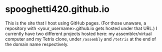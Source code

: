# spooghetti420.github.io
This is the site that I host using GitHub pages. (For those unaware, a repository with <your_username>.github.io gets hosted under that URL.)
I currently have two different projects hosted here: my assembler/virtual computer and my Tetris clone, under `/assembly` and `/tetris` at the end of the domain name respectively.
